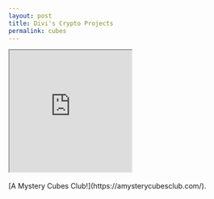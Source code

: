 ```yaml
---
layout: post
title: Divi's Crypto Projects
permalink: cubes
---
```


<iframe width="242" height="242" id="nftmain" src="https://ipfs.io/ipfs/QmYdBsCq1k9CHWzhjxi78CepV9sGqLxXZuNXjuH7Y9Kx91"> </iframe> <br />
<br />
[A Mystery Cubes Club!](https://amysterycubesclub.com/).<br />
<br /><br /><br /><br /><br />
